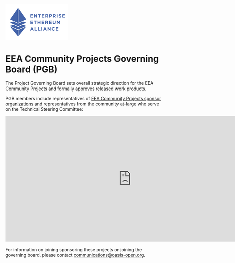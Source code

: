 <img src="eea.png" width="200">

# EEA Community Projects Governing Board (PGB)

The Project Governing Board sets overall strategic direction for the EEA Community Projects and formally approves released work products.

PGB members include representatives of [EEA Community Projects sponsor organizations]() and representatives from the community at-large who serve on the Technical Steering Committee:

<iframe style="border-style: none;" width="800" height="400" src="https://docs.google.com/spreadsheets/d/e/2PACX-1vT38MUZFWO1ISzQWC6wSulN7IJCmYdSOIxBiofgO4c8mRF0hOuLEO59bW6McK2Lm0DgJkpaPLAf38AI/pubhtml?gid=463834327&single=true&widget=false&headers=false&chrome=false&gridlines=false&range=A1:E"></iframe>

For information on joining sponsoring these projects or joining the governing board, please contact [communications@oasis-open.org](mailto:communications@oasis-open.org).
